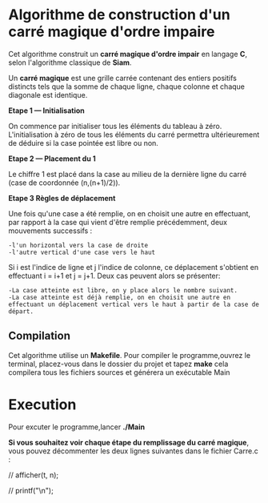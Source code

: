 # Algorithme de construction d'un carré magique d'ordre impaire
Cet algorithme construit un **carré magique d'ordre impair** en langage **C**, selon l'algorithme classique de **Siam**.

Un **carré magique** est une grille carrée contenant des entiers positifs distincts tels que la somme de chaque ligne, chaque colonne et chaque diagonale est identique.

**Etape 1  — Initialisation**

On commence par initialiser tous les éléments du tableau à zéro. 
L'initialisation à zéro de tous les éléments du carré permettra ultérieurement 
de déduire si la case pointée est libre ou non.

**Etape 2 — Placement du 1**

Le chiffre 1 est placé dans la case au milieu  de la dernière ligne du carré (case de coordonnée (n,(n+1)/2)).

**Etape 3 Règles de déplacement**

Une fois qu'une case a été remplie, on en choisit une autre en effectuant, 
par rapport à la case qui vient d'être remplie précédemment, deux mouvements successifs :

    -l'un horizontal vers la case de droite
    -l'autre vertical d'une case vers le haut

Si i est l'indice de ligne et j l'indice de colonne, ce déplacement s'obtient en effectuant i = i+1 et j = j+1. 
Deux cas peuvent alors se présenter:

    -La case atteinte est libre, on y place alors le nombre suivant.
    -La case atteinte est déjà remplie, on en choisit une autre en effectuant un déplacement vertical vers le haut à partir de la case de départ.
  
## Compilation

Cet algorithme utilise  un **Makefile**. Pour compiler le programme,ouvrez le terminal,
placez-vous dans le dossier du projet et tapez **make** cela compilera tous les fichiers sources et générera
un exécutable Main
# Execution
Pour excuter le programme,lancer **./Main**


**Si vous souhaitez voir chaque étape du remplissage du carré magique**, 
vous pouvez décommenter les deux lignes suivantes dans le fichier Carre.c :

// afficher(t, n);

// printf("\n");

